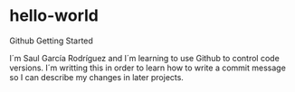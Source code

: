 # hello-world
Github Getting Started

I´m Saul García Rodríguez and I´m learning to use Github to control code versions.
I´m writting this in order to learn how to write a commit message so I can describe my changes in later projects.
